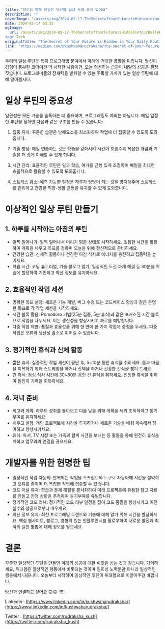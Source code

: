 ```yaml
---
title: "당신의 미래 비밀은 당신의 일상 속에 숨어 있어요"
description: ""
coverImage: "/assets/img/2024-05-17-TheSecretofYourFutureisHiddeninYourDailyRoutine_0.png"
date: 2024-05-17 03:35
ogImage: 
  url: /assets/img/2024-05-17-TheSecretofYourFutureisHiddeninYourDailyRoutine_0.png
tag: Tech
originalTitle: "The Secret of Your Future is Hidden in Your Daily Routine"
link: "https://medium.com/@kushwaharudraksha/the-secret-of-your-future-is-hidden-in-your-daily-routine-cd9be8504b45"
---
```



우리의 일상 루틴은 특히 프로그래밍 분야에서 미래에 거대한 영향을 미칩니다. 당신이 경험이 풍부한 코더이건 막 시작한 사람이건, 오늘 형성하는 습관이 내일의 성공을 결정짓습니다. 프로그래머들의 잠재력을 발휘할 수 있는 주목할 가치가 있는 일상 루틴에 대해 알아봅시다.

# 일상 루틴의 중요성

일관성은 모든 기술을 습득하는 데 중요하며, 프로그래밍도 예외는 아닙니다. 매일 일정한 루틴을 정하면 다음과 같은 구조를 만들 수 있습니다:

1. 집중 유지: 꾸준한 습관은 방해요소를 최소화하여 작업에 더 집중할 수 있도록 도와줍니다.

<div class="content-ad"></div>

2. 기술 향상: 매일 연습하는 것은 학습을 강화시켜 시간이 흐를수록 복잡한 개념과 기술을 더 쉽게 이해할 수 있게 합니다.

3. 시간 관리: 효율적인 루틴은 일과 학습, 여가를 균형 있게 조절하여 매일을 최대한 효율적으로 활용할 수 있도록 도와줍니다.

4. 스트레스 감소: 예측 가능한 일정은 하루가 엉망이 되는 것을 방지해주어 스트레스를 관리하고 건강한 직장-생활 균형을 유지할 수 있게 도와줍니다.

# 이상적인 일상 루틴 만들기

<div class="content-ad"></div>

## 1. 하루를 시작하는 아침의 루틴

- 일찍 일어나기: 일찍 일어나서 머리가 맑은 상태로 시작하세요. 조용한 시간을 활용하여 계획을 세우고 목표를 정하며 오늘을 위해 정신적으로 준비하세요.
- 건강한 습관: 신체적 활동이나 건강한 아침 식사로 에너지를 충전하고 집중력을 높이세요.
- 학습 시간: 코딩 튜토리얼, 기술 블로그 읽기, 일상적인 도전 과제 해결 등 30분을 학습에 할당하여 기민하고 최신 정보를 유지하세요.

## 2. 효율적인 작업 세션

- 명확한 목표 설정: 새로운 기능 개발, 버그 수정 또는 코드베이스 향상과 같은 분명한 목표로 각 작업 세션을 시작하세요.
- 시간 블록 활용: Pomodoro 기법(25분 집중, 5분 휴식)과 같은 포커스된 시간 블록으로 작업을 나누세요. 이는 생산성을 향상시키고 과로를 예방합니다.
- 다중 작업 제한: 품질과 효율성을 위해 한 번에 한 가지 작업에 중점을 두세요. 다중 작업은 오류와 생산성 감소로 이어질 수 있습니다.

<div class="content-ad"></div>

## 3. 정기적인 휴식과 신체 활동

- 짧은 휴식: 집중적인 작업 세션이 끝난 후, 5~10분 동안 휴식을 취하세요. 몸과 마음을 회복하기 위해 스트레칭을 하거나 산책을 하거나 건강한 간식을 챙겨 드세요.
- 긴 휴식: 점심 식사 시간에 30~60분 동안 긴 휴식을 취하세요. 진정한 휴식을 취하여 완전히 기력을 회복하세요.

## 4. 저녁 준비

- 회고와 계획: 하루의 성취를 돌아보고 다음 날을 위해 계획을 세워 조직적이고 동기부여를 유지하세요.
- 배우고 실험: 개인 프로젝트에 시간을 투자하거나 새로운 기술을 배워 계속해서 참여하고 향상시키세요.
- 휴식: 독서, TV 시청 또는 가족과 함께 시간을 보내는 등 활동을 통해 완전히 휴식을 취하고 업무와의 연결을 끊으세요.

<div class="content-ad"></div>

# 개발자를 위한 현명한 팁

- 일상적인 작업 자동화: 반복되는 작업을 스크립트와 도구로 자동화해 시간을 절약하고 오류를 줄이며 더 복잡한 작업에 집중할 수 있습니다.
- 코드 저널 유지: 학습과 문제 해결을 문서화하여 미래 프로젝트에 유용한 참고 자료를 만들고 진행 상황을 추적하여 동기부여를 유발합니다.
- 정기적인 코드 리뷰: 정기적인 코드 리뷰 일정을 잡아 코드 품질을 향상시키고 이전 실수와 성공으로부터 배우세요.
- 최신 정보 유지: 최신 프로그래밍 트렌드와 기술에 대해 알기 위해 시간을 할당하세요. 핵심 웹사이트, 블로그, 영향력 있는 인플루언서를 팔로우하여 새로운 발전과 최적의 실천 방법에 대해 정보를 얻으세요.

# 결론

꾸준한 일상적인 루틴을 만들면 미래의 성공에 대한 씨앗을 심는 것과 같습니다. 기억하세요, 위대함은 일상적인 행동에서 비롯되는 것이며 일회성 노력뿐만 아니라 일상적인 행동에서 나옵니다. 오늘부터 시작하여 일상적인 루틴이 위대함으로 이끌어주길 바랍니다.

<div class="content-ad"></div>

당신과 연결하고 싶어요 🙃🙃 !!!!!

Linkedin : [https://www.linkedin.com/in/kushwaharudraksha/](https://www.linkedin.com/in/kushwaharudraksha/)

Twitter : [https://twitter.com/rudraksha_kush](https://twitter.com/rudraksha_kush)